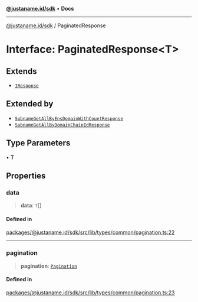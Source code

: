 [**@justaname.id/sdk**](../README.md) • **Docs**

***

[@justaname.id/sdk](../globals.md) / PaginatedResponse

# Interface: PaginatedResponse\<T\>

## Extends

- [`IResponse`](IResponse.md)

## Extended by

- [`SubnameGetAllByEnsDomainWithCountResponse`](SubnameGetAllByEnsDomainWithCountResponse.md)
- [`SubnameGetAllByDomainChainIdResponse`](SubnameGetAllByDomainChainIdResponse.md)

## Type Parameters

• **T**

## Properties

### data

> **data**: `T`[]

#### Defined in

[packages/@justaname.id/sdk/src/lib/types/common/pagination.ts:22](https://github.com/JustaName-id/JustaName-sdk/blob/626b4b68604f3125538c424811e641247a5bd58d/packages/@justaname.id/sdk/src/lib/types/common/pagination.ts#L22)

***

### pagination

> **pagination**: [`Pagination`](Pagination.md)

#### Defined in

[packages/@justaname.id/sdk/src/lib/types/common/pagination.ts:23](https://github.com/JustaName-id/JustaName-sdk/blob/626b4b68604f3125538c424811e641247a5bd58d/packages/@justaname.id/sdk/src/lib/types/common/pagination.ts#L23)

